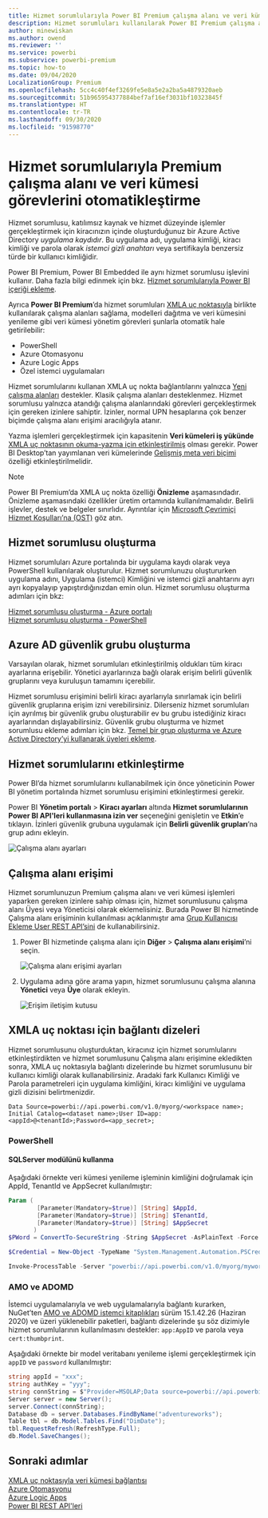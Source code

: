 ```yaml
---
title: Hizmet sorumlularıyla Power BI Premium çalışma alanı ve veri kümesi görevlerini otomatikleştirme | Microsoft Docs
description: Hizmet sorumluları kullanılarak Power BI Premium çalışma alanı ve veri kümesi yönetim görevlerinin nasıl otomatik hale getirileceğini öğrenin.
author: minewiskan
ms.author: owend
ms.reviewer: ''
ms.service: powerbi
ms.subservice: powerbi-premium
ms.topic: how-to
ms.date: 09/04/2020
LocalizationGroup: Premium
ms.openlocfilehash: 5cc4c40f4ef3269fe5e8a5e2a2ba5a4879320aeb
ms.sourcegitcommit: 51b965954377884bef7af16ef3031bf10323845f
ms.translationtype: HT
ms.contentlocale: tr-TR
ms.lasthandoff: 09/30/2020
ms.locfileid: "91598770"
---
```

# <a name="automate-premium-workspace-and-dataset-tasks-with-service-principals"></a>Hizmet sorumlularıyla Premium çalışma alanı ve veri kümesi görevlerini otomatikleştirme

Hizmet sorumlusu, katılımsız kaynak ve hizmet düzeyinde işlemler gerçekleştirmek için kiracınızın içinde oluşturduğunuz bir Azure Active Directory *uygulama kaydıdır*. Bu uygulama adı, uygulama kimliği, kiracı kimliği ve parola olarak *istemci gizli anahtarı* veya sertifikayla benzersiz türde bir kullanıcı kimliğidir.

Power BI Premium, Power BI Embedded ile aynı hizmet sorumlusu işlevini kullanır. Daha fazla bilgi edinmek için bkz. [Hizmet sorumlularıyla Power BI içeriği ekleme](../developer/embedded/embed-service-principal.md).

Ayrıca **Power BI Premium**’da hizmet sorumluları [XMLA uç noktasıyla](service-premium-connect-tools.md) birlikte kullanılarak çalışma alanları sağlama, modelleri dağıtma ve veri kümesini yenileme gibi veri kümesi yönetim görevleri şunlarla otomatik hale getirilebilir:

- PowerShell
- Azure Otomasyonu
- Azure Logic Apps
- Özel istemci uygulamaları

Hizmet sorumlularını kullanan XMLA uç nokta bağlantılarını yalnızca [Yeni çalışma alanları](../collaborate-share/service-new-workspaces.md) destekler. Klasik çalışma alanları desteklenmez. Hizmet sorumlusu yalnızca atandığı çalışma alanlarındaki görevleri gerçekleştirmek için gereken izinlere sahiptir. İzinler, normal UPN hesaplarına çok benzer biçimde çalışma alanı erişimi aracılığıyla atanır.

Yazma işlemleri gerçekleştirmek için kapasitenin **Veri kümeleri iş yükünde** [XMLA uç noktasının okuma-yazma için etkinleştirilmiş](service-premium-connect-tools.md#enable-xmla-read-write) olması gerekir. Power BI Desktop’tan yayımlanan veri kümelerinde [Gelişmiş meta veri biçimi](../connect-data/desktop-enhanced-dataset-metadata.md) özelliği etkinleştirilmelidir.

> [!NOTE]
> Power BI Premium’da XMLA uç nokta özelliği **Önizleme** aşamasındadır. Önizleme aşamasındaki özellikler üretim ortamında kullanılmamalıdır. Belirli işlevler, destek ve belgeler sınırlıdır.  Ayrıntılar için [Microsoft Çevrimiçi Hizmet Koşulları’na (OST)](https://www.microsoft.com/licensing/product-licensing/products?rtc=1) göz atın.

## <a name="create-a-service-principal"></a>Hizmet sorumlusu oluşturma

Hizmet sorumluları Azure portalında bir uygulama kaydı olarak veya PowerShell kullanılarak oluşturulur. Hizmet sorumlunuzu oluştururken uygulama adını, Uygulama (istemci) Kimliğini ve istemci gizli anahtarını ayrı ayrı kopyalayıp yapıştırdığınızdan emin olun. Hizmet sorumlusu oluşturma adımları için bkz:

[Hizmet sorumlusu oluşturma - Azure portalı](/azure/active-directory/develop/howto-create-service-principal-portal)   
[Hizmet sorumlusu oluşturma - PowerShell](/azure/active-directory/develop/howto-authenticate-service-principal-powershell)

## <a name="create-an-azure-ad-security-group"></a>Azure AD güvenlik grubu oluşturma

Varsayılan olarak, hizmet sorumluları etkinleştirilmiş oldukları tüm kiracı ayarlarına erişebilir. Yönetici ayarlarınıza bağlı olarak erişim belirli güvenlik gruplarını veya kuruluşun tamamını içerebilir.

Hizmet sorumlusu erişimini belirli kiracı ayarlarıyla sınırlamak için belirli güvenlik gruplarına erişim izni verebilirsiniz. Dilerseniz hizmet sorumluları için ayrılmış bir güvenlik grubu oluşturabilir ev bu grubu istediğiniz kiracı ayarlarından dışlayabilirsiniz. Güvenlik grubu oluşturma ve hizmet sorumlusu ekleme adımları için bkz. [Temel bir grup oluşturma ve Azure Active Directory’yi kullanarak üyeleri ekleme](/azure/active-directory/fundamentals/active-directory-groups-create-azure-portal).

## <a name="enable-service-principals"></a>Hizmet sorumlularını etkinleştirme

Power BI’da hizmet sorumlularını kullanabilmek için önce yöneticinin Power BI yönetim portalında hizmet sorumlusu erişimini etkinleştirmesi gerekir.

Power BI **Yönetim portalı** > **Kiracı ayarları** altında **Hizmet sorumlularının Power BI API'leri kullanmasına izin ver** seçeneğini genişletin ve **Etkin**’e tıklayın. İzinleri güvenlik grubuna uygulamak için **Belirli güvenlik grupları**’na grup adını ekleyin.

![Çalışma alanı ayarları](media/service-premium-service-principal/admin-portal.png)

## <a name="workspace-access"></a>Çalışma alanı erişimi

Hizmet sorumlunuzun Premium çalışma alanı ve veri kümesi işlemleri yaparken gereken izinlere sahip olması için, hizmet sorumlusunu çalışma alanı Üyesi veya Yöneticisi olarak eklemelisiniz. Burada Power BI hizmetinde Çalışma alanı erişiminin kullanılması açıklanmıştır ama [Grup Kullanıcısı Ekleme User REST API’sini](/rest/api/power-bi/groups/addgroupuser) de kullanabilirsiniz.

1. Power BI hizmetinde çalışma alanı için **Diğer** > **Çalışma alanı erişimi**’ni seçin.

    ![Çalışma alanı erişimi ayarları](media/service-premium-service-principal/workspace-access.png)

2. Uygulama adına göre arama yapın, hizmet sorumlusunu çalışma alanına **Yönetici** veya **Üye** olarak ekleyin.

    ![Erişim iletişim kutusu](media/service-premium-service-principal/add-service-principal-in-the-UI.png)

## <a name="connection-strings-for-the-xmla-endpoint"></a>XMLA uç noktası için bağlantı dizeleri

Hizmet sorumlusunu oluşturduktan, kiracınız için hizmet sorumlularını etkinleştirdikten ve hizmet sorumlusunu Çalışma alanı erişimine ekledikten sonra, XMLA uç noktasıyla bağlantı dizelerinde bu hizmet sorumlusunu bir kullanıcı kimliği olarak kullanabilirsiniz. Aradaki fark Kullanıcı Kimliği ve Parola parametreleri için uygulama kimliğini, kiracı kimliğini ve uygulama gizli dizisini belirtmenizdir.

`Data Source=powerbi://api.powerbi.com/v1.0/myorg/<workspace name>; Initial Catalog=<dataset name>;User ID=app:<appId>@<tenantId>;Password=<app_secret>;`

### <a name="powershell"></a>PowerShell

#### <a name="using-sqlserver-module"></a>SQLServer modülünü kullanma

Aşağıdaki örnekte veri kümesi yenileme işleminin kimliğini doğrulamak için AppId, TenantId ve AppSecret kullanılmıştır:

```powershell
Param (
        [Parameter(Mandatory=$true)] [String] $AppId,
        [Parameter(Mandatory=$true)] [String] $TenantId,
        [Parameter(Mandatory=$true)] [String] $AppSecret
       )
$PWord = ConvertTo-SecureString -String $AppSecret -AsPlainText -Force

$Credential = New-Object -TypeName "System.Management.Automation.PSCredential" -ArgumentList $AppId, $PWord

Invoke-ProcessTable -Server "powerbi://api.powerbi.com/v1.0/myorg/myworkspace" -TableName "mytable" -DatabaseName "mydataset" -RefreshType "Full" -ServicePrincipal -ApplicationId $AppId -TenantId $TenantId -Credential $Credential
```

### <a name="amo-and-adomd"></a>AMO ve ADOMD

İstemci uygulamalarıyla ve web uygulamalarıyla bağlantı kurarken, NuGet’ten [AMO ve ADOMD istemci kitaplıkları](/azure/analysis-services/analysis-services-data-providers) sürüm 15.1.42.26 (Haziran 2020) ve üzeri yüklenebilir paketleri, bağlantı dizelerinde şu söz dizimiyle hizmet sorumlularının kullanılmasını destekler: `app:AppID` ve parola veya `cert:thumbprint`.

Aşağıdaki örnekte bir model veritabanı yenileme işlemi gerçekleştirmek için `appID` ve `password` kullanılmıştır:

```csharp
string appId = "xxx";
string authKey = "yyy";
string connString = $"Provider=MSOLAP;Data source=powerbi://api.powerbi.com/v1.0/<tenant>/<workspacename>;Initial catalog=<datasetname>;User ID=app:{appId};Password={authKey};";
Server server = new Server();
server.Connect(connString);
Database db = server.Databases.FindByName("adventureworks");
Table tbl = db.Model.Tables.Find("DimDate");
tbl.RequestRefresh(RefreshType.Full);
db.Model.SaveChanges();
```

## <a name="next-steps"></a>Sonraki adımlar

[XMLA uç noktasıyla veri kümesi bağlantısı](service-premium-connect-tools.md)  
[Azure Otomasyonu](/azure/automation)  
[Azure Logic Apps](/azure/logic-apps/)  
[Power BI REST API'leri](/rest/api/power-bi/)